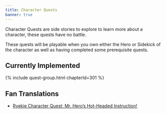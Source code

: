 ```yaml
---
title: Character Quests
banner: true
---
```


Character Quests are side stories to explore to learn more about a character, these quests have no
battle.

These quests will be playable when you own either the Hero or Sidekick of the character as well as
having completed some prerequisite quests.

## Currently Implemented

{% include quest-group.html chapterId=301 %}

## Fan Translations

- [Ryekie Character Quest: Mr. Hero’s Hot-Headed Instruction!](https://docs.google.com/document/d/1E4vCqBjxPhBl-e6ms8m46NMt2jTMetvjbM6oi-P1raw/edit)
